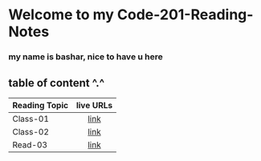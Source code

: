# Welcome to my Code-201-Reading-Notes


### my name is bashar, nice to have u here 

## table of content ^.^ 

| Reading Topic       | live URLs     | 
| :------------- | :----------: |
|  Class-01 |[link](https://bashar-syouri.github.io/reading-notes/Class-01)   |
|  Class-02 |[link](https://bashar-syouri.github.io/Code-201-Reading-Notes/class-02)   |
|  Read-03 |[link]()   |



<!-- I got some of summarizes in class-02 from 'Sultan Elayan' https://github.com/sultan-elayan/reading-notes -->
<!-- I took all of information in read three from the book 'javascript & jquery' http://bedford-computing.co.uk/learning/wp-content/uploads/2015/10/JavaScript-and-JQuery-Interactive-Front-End-Web-Development-Introduction.pdf --!>